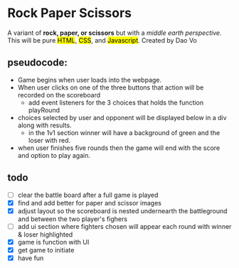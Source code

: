 # Rock Paper Scissors

A variant of **rock, paper, or scissors** but with a *middle earth perspective*.
This will be pure <mark>HTML</mark>, <mark>CSS</mark>, and <mark>Javascript</mark>.
Created by Dao Vo

## pseudocode:
* Game begins when user loads into the webpage.
* When user clicks on one of the three buttons that action will be recorded on the scoreboard
  * add event listeners for the 3 choices that holds the function  playRound
* choices selected by user and opponent will be displayed below in a div along with results.
    * in the 1v1 section winner will have a background of green and the loser with red.
* when user finishes five rounds then the game will end with the score and option to play again.

## todo
- [ ] clear the battle board after a full game is played
- [x] find and add better for paper and scissor images
- [x] adjust layout so the scoreboard is nested undernearth the battleground and between the two player's fighers
- [ ] add ui section where fighters chosen will appear each round with winner & loser highlighted
- [x] game is function with UI
- [x] get game to initiate
- [x] have fun